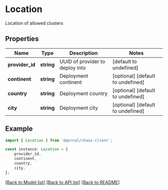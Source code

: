 # Location

Location of allowed clusters

## Properties

Name | Type | Description | Notes
------------ | ------------- | ------------- | -------------
**provider_id** | **string** | UUID of provider to deploy into | [default to undefined]
**continent** | **string** | Deployment continent | [optional] [default to undefined]
**country** | **string** | Deployment country | [optional] [default to undefined]
**city** | **string** | Deployment city | [optional] [default to undefined]

## Example

```typescript
import { Location } from '@qernal/chaos-client';

const instance: Location = {
    provider_id,
    continent,
    country,
    city,
};
```

[[Back to Model list]](../README.md#documentation-for-models) [[Back to API list]](../README.md#documentation-for-api-endpoints) [[Back to README]](../README.md)
